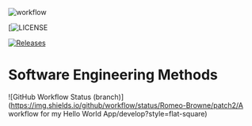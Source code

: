 
![workflow](https://github.com/Romeo-Browne/patch2/actions/workflows/main.yml/badge.svg)

[![LICENSE](https://img.shields.io/github/license/Romeo-Browne/patch2.svg?style=flat-square)

[![Releases](https://img.shields.io/github/release/Romeo-Browne/patch2/all.svg?style=flat-square)](https://github.com/Romeo-Browne/patch2/releases)

# Software Engineering Methods
![GitHub Workflow Status (branch)](https://img.shields.io/github/workflow/status/Romeo-Browne/patch2/A workflow for my Hello World App/develop?style=flat-square)